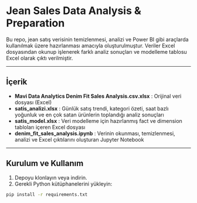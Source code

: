 # Jean Sales Data Analysis & Preparation

Bu repo, jean satış verisinin temizlenmesi, analizi ve Power BI gibi araçlarda kullanılmak üzere hazırlanması amacıyla oluşturulmuştur. Veriler Excel dosyasından okunup işlenerek farklı analiz sonuçları ve modelleme tablosu Excel olarak çıktı verilmiştir.

---

## İçerik

- **Mavi Data Analytics Denim Fit Sales Analysis.csv.xlsx** : Orijinal veri dosyası (Excel)
- **satis_analizi.xlsx** : Günlük satış trendi, kategori özeti, saat bazlı yoğunluk ve en çok satan ürünlerin toplandığı analiz sonuçları
- **satis_model.xlsx** : Veri modelleme için hazırlanmış fact ve dimension tabloları içeren Excel dosyası
- **denim_fit_sales_analysis.ipynb** : Verinin okunması, temizlenmesi, analizi ve Excel çıktılarını oluşturan Jupyter Notebook

---

## Kurulum ve Kullanım

1. Depoyu klonlayın veya indirin.  
2. Gerekli Python kütüphanelerini yükleyin:

```bash
pip install -r requirements.txt
